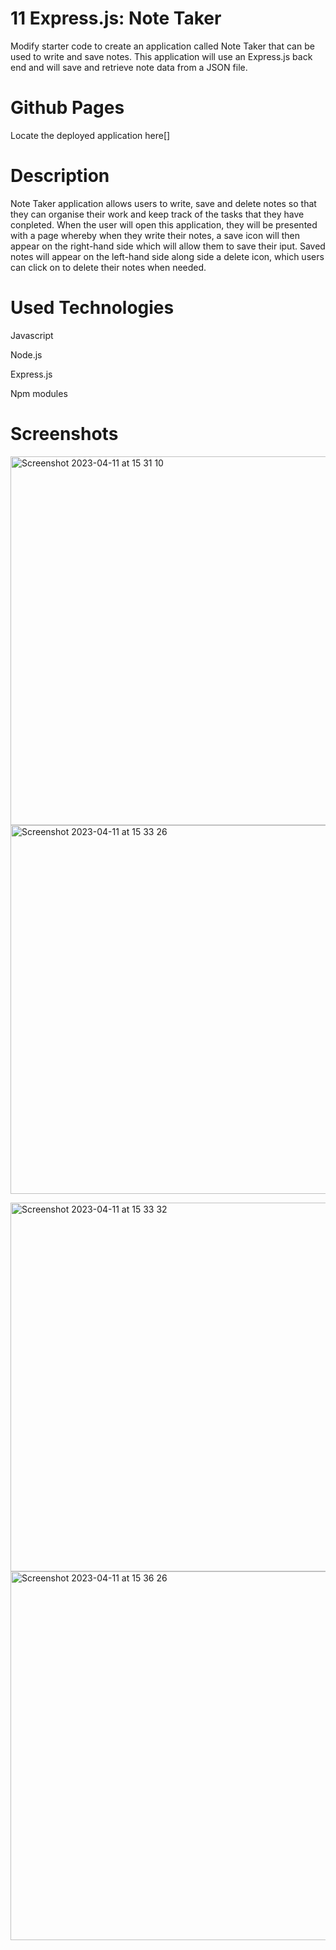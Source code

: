 # 11 Express.js: Note Taker

Modify starter code to create an application called Note Taker that can be used to write and save notes. This application will use an Express.js back end and will save and retrieve note data from a JSON file.


# Github Pages

Locate the deployed application here[]


# Description

Note Taker application allows users to write, save and delete notes so that they can organise their work and keep track of the tasks that they have conpleted. When the user will open this application,  they will be presented with a page whereby when they write their notes, a save icon will then appear on the right-hand side which will allow them to save their iput. Saved notes will appear on the left-hand side along side a delete icon,  which users can click on to delete their notes when needed.

# Used Technologies

Javascript

Node.js

Express.js

Npm modules


# Screenshots


<img width="590" alt="Screenshot 2023-04-11 at 15 31 10" src="https://user-images.githubusercontent.com/123417090/231197815-5510365d-62d2-45c8-ac95-faef5e1f29e0.png"> <img width="590" alt="Screenshot 2023-04-11 at 15 33 26" src="https://user-images.githubusercontent.com/123417090/231197901-f0876f4f-c00e-4c16-a4ab-7e5e29cd82ee.png">

<img width="590" alt="Screenshot 2023-04-11 at 15 33 32" src="https://user-images.githubusercontent.com/123417090/231197983-d1d781bb-719e-4510-b13e-6b6de167e80d.png"> <img width="590" alt="Screenshot 2023-04-11 at 15 36 26" src="https://user-images.githubusercontent.com/123417090/231198027-7b8ee236-415f-4699-a875-8049de7d420d.png">





